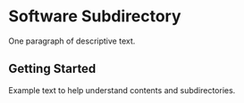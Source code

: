 # Software Subdirectory

One paragraph of descriptive text.

## Getting Started

Example text to help understand contents and subdirectories.
